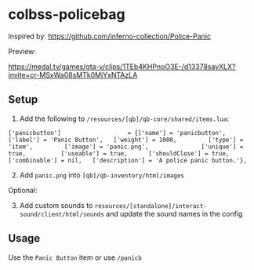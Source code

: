 # colbss-policebag

Inspired by: https://github.com/inferno-collection/Police-Panic

Preview:

https://medal.tv/games/gta-v/clips/1TEb4KHPnoO3E-/d13378savXLX?invite=cr-MSxWa08sMTk0MjYxNTAzLA

## Setup

1. Add the following to `/resources/[qb]/qb-core/shared/items.lua`:

```
['panicbutton']                   = {['name'] = 'panicbutton',                ['label'] = 'Panic Button',   ['weight'] = 1000,         ['type'] = 'item',         ['image'] = 'panic.png',               ['unique'] = true,          ['useable'] = true,      ['shouldClose'] = true,      ['combinable'] = nil,   ['description'] = 'A police panic button.'},
```

2. Add `panic.png` into `[qb]/qb-inventory/html/images`

Optional:

3. Add custom sounds to `resources/[standalone]/interact-sound/client/html/sounds` and update the sound names in the config

## Usage

Use the `Panic Button` item or use `/panicb`
